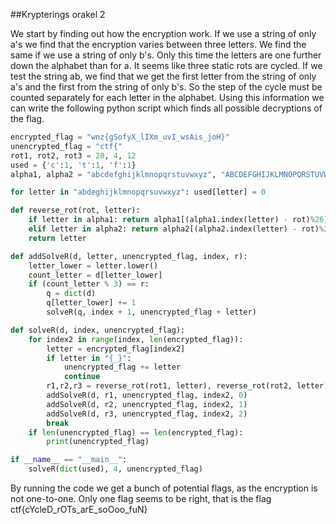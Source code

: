 ##Krypterings orakel 2

We start by finding out how the encryption work. If we use a string of only a's we find that the encryption varies between three letters. We find the same if we use a string of only b's. Only this time the letters are one further down the alphabet than for a. It seems like three static rots are cycled. If we test the string ab, we find that we get the first letter from the string of only a's and the first from the string of only b's. So the step of the cycle must be counted separately for each letter in the alphabet. Using this information we can write the following python script which finds all possible decryptions of the flag.

```python
encrypted_flag = "wnz{gSofyX_lIXm_uvI_wsAis_joH}"
unencrypted_flag = "ctf{"
rot1, rot2, rot3 = 20, 4, 12
used = {'c':1, 't':1, 'f':1}
alpha1, alpha2 = "abcdefghijklmnopqrstuvwxyz", "ABCDEFGHIJKLMNOPQRSTUVWXYZ"

for letter in "abdeghijklmnopqrsuvwxyz": used[letter] = 0

def reverse_rot(rot, letter):
	if letter in alpha1: return alpha1[(alpha1.index(letter) - rot)%26]
	elif letter in alpha2: return alpha2[(alpha2.index(letter) - rot)%26]
	return letter	

def addSolveR(d, letter, unencrypted_flag, index, r):
	letter_lower = letter.lower()
	count_letter = d[letter_lower]
	if (count_letter % 3) == r:
		q = dict(d)
		q[letter_lower] += 1
		solveR(q, index + 1, unencrypted_flag + letter)

def solveR(d, index, unencrypted_flag):
	for index2 in range(index, len(encrypted_flag)):
		letter = encrypted_flag[index2]
		if letter in "{_}": 
			unencrypted_flag += letter
			continue
		r1,r2,r3 = reverse_rot(rot1, letter), reverse_rot(rot2, letter), reverse_rot(rot3, letter)
		addSolveR(d, r1, unencrypted_flag, index2, 0)
		addSolveR(d, r2, unencrypted_flag, index2, 1)
		addSolveR(d, r3, unencrypted_flag, index2, 2)
		break
	if len(unencrypted_flag) == len(encrypted_flag):
		print(unencrypted_flag)

if __name__ == "__main__":
	solveR(dict(used), 4, unencrypted_flag)
```

By running the code we get a bunch of potential flags, as the encryption is not one-to-one. Only one flag seems to be right, that is the flag ctf{cYcleD_rOTs_arE_soOoo_fuN}
